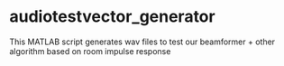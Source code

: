 # audiotestvector_generator
This MATLAB script generates wav files to test our beamformer + other algorithm based on room impulse response
